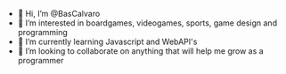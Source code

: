 - 👋 Hi, I’m @BasCalvaro
- 👀 I’m interested in boardgames, videogames, sports, game design and programming
- 🌱 I’m currently learning Javascript and WebAPI's
- 💞️ I’m looking to collaborate on anything that will help me grow as a programmer

<!---
Eladias/Eladias is a ✨ special ✨ repository because its `README.md` (this file) appears on your GitHub profile.
You can click the Preview link to take a look at your changes.
--->
